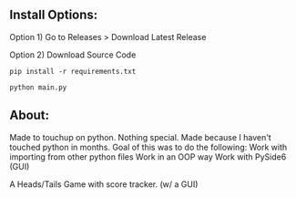 ## Install Options:
Option 1) Go to Releases > Download Latest Release

Option 2) Download Source Code
		
`pip install -r requirements.txt`

`python main.py`
## About:

Made to touchup on python. Nothing special. Made because I haven't touched python in months. Goal of this was to do the following:
	Work with importing from other python files
	Work in an OOP way
	Work with PySide6 (GUI)

A Heads/Tails Game with score tracker. (w/ a GUI)
